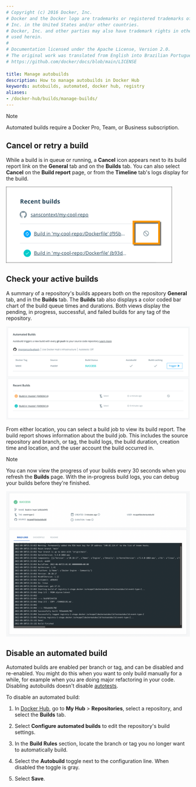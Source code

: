 ```yaml
---
# Copyright (c) 2016 Docker, Inc.
# Docker and the Docker logo are trademarks or registered trademarks of Docker,
# Inc. in the United States and/or other countries.
# Docker, Inc. and other parties may also have trademark rights in other terms
# used herein.
#
# Documentation licensed under the Apache License, Version 2.0.
# The original work was translated from English into Brazilian Portuguese.
# https://github.com/docker/docs/blob/main/LICENSE

title: Manage autobuilds
description: How to manage autobuilds in Docker Hub
keywords: autobuilds, automated, docker hub, registry
aliases:
- /docker-hub/builds/manage-builds/
---
```

> [!NOTE]
>
> Automated builds require a Docker Pro, Team, or Business subscription.


## Cancel or retry a build

While a build is in queue or running, a **Cancel** icon appears next to its build
report link on the **General** tab and on the **Builds** tab. You can also select
**Cancel** on the **Build report** page, or from the **Timeline** tab's logs
display for the build.

![List of builds showing the cancel icon](images/build-cancelicon.png)

## Check your active builds

A summary of a repository's builds appears both on the repository **General**
tab, and in the **Builds** tab. The **Builds** tab also displays a color coded
bar chart of the build queue times and durations. Both views display the
pending, in progress, successful, and failed builds for any tag of the
repository.

![Active builds](images/index-active.png)

From either location, you can select a build job to view its build report. The
build report shows information about the build job. This includes the source
repository and branch, or tag, the build logs, the build duration, creation time and location, and the user account the build occurred in.

> [!NOTE]
>
> You can now view the progress of your builds every 30 seconds when you refresh the **Builds** page. With the in-progress build logs, you can debug your builds before they're finished.

![Build report](./images/index-report.png)

## Disable an automated build

Automated builds are enabled per branch or tag, and can be disabled and
re-enabled. You might do this when you want to only build manually for
a while, for example when you are doing major refactoring in your code. Disabling autobuilds doesn't disable [autotests](automated-testing.md).

To disable an automated build:

1. In [Docker Hub](https://hub.docker.com), go to **My Hub** >  **Repositories**, select a repository, and select the **Builds** tab.

2. Select **Configure automated builds** to edit the repository's build settings.

3. In the **Build Rules** section, locate the branch or tag you no longer want
to automatically build.

4. Select the **Autobuild** toggle next to the configuration line. When disabled the toggle is gray.

5. Select **Save**.
